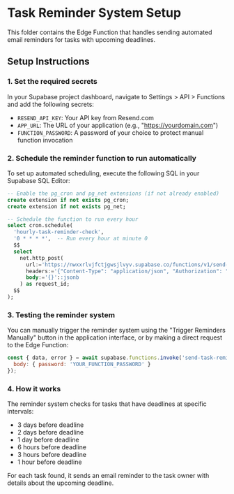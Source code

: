 
# Task Reminder System Setup

This folder contains the Edge Function that handles sending automated email reminders for tasks with upcoming deadlines.

## Setup Instructions

### 1. Set the required secrets

In your Supabase project dashboard, navigate to Settings > API > Functions and add the following secrets:

- `RESEND_API_KEY`: Your API key from Resend.com
- `APP_URL`: The URL of your application (e.g., "https://yourdomain.com")
- `FUNCTION_PASSWORD`: A password of your choice to protect manual function invocation

### 2. Schedule the reminder function to run automatically

To set up automated scheduling, execute the following SQL in your Supabase SQL Editor:

```sql
-- Enable the pg_cron and pg_net extensions (if not already enabled)
create extension if not exists pg_cron;
create extension if not exists pg_net;

-- Schedule the function to run every hour
select cron.schedule(
  'hourly-task-reminder-check',
  '0 * * * *',  -- Run every hour at minute 0
  $$
  select
    net.http_post(
      url:='https://nwxxrlvjfctjgwsjlvyv.supabase.co/functions/v1/send-task-reminders',
      headers:='{"Content-Type": "application/json", "Authorization": "Bearer eyJhbGciOiJIUzI1NiIsInR5cCI6IkpXVCJ9.eyJpc3MiOiJzdXBhYmFzZSIsInJlZiI6Im53eHhybHZqZmN0amd3c2psdnl2Iiwicm9sZSI6ImFub24iLCJpYXQiOjE3NDc3OTQ0NDEsImV4cCI6MjA2MzM3MDQ0MX0.0M2rqMnj6Dekp1G0kIVk22u0KpES5yFfwf4JX7yyeJg"}'::jsonb,
      body:='{}'::jsonb
    ) as request_id;
  $$
);
```

### 3. Testing the reminder system

You can manually trigger the reminder system using the "Trigger Reminders Manually" button in the application interface, or by making a direct request to the Edge Function:

```javascript
const { data, error } = await supabase.functions.invoke('send-task-reminders', {
  body: { password: 'YOUR_FUNCTION_PASSWORD' }
});
```

### 4. How it works

The reminder system checks for tasks that have deadlines at specific intervals:
- 3 days before deadline
- 2 days before deadline
- 1 day before deadline
- 6 hours before deadline
- 3 hours before deadline
- 1 hour before deadline

For each task found, it sends an email reminder to the task owner with details about the upcoming deadline.
